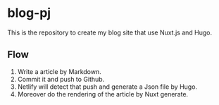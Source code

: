 # blog-pj

This is the repository to create my blog site that use Nuxt.js and Hugo.

## Flow

1. Write a article by Markdown.
2. Commit it and push to Github.
3. Netlify will detect that push and generate a Json file by Hugo.
4. Moreover do the rendering of the article by Nuxt generate.
